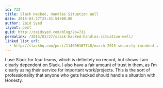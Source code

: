 ```yaml
---
id: 732
title: Slack Hacked, Handles Situation Well
date: 2015-03-27T23:43:54+00:00
author: Zaid Syed
layout: post
guid: http://zaidsyed.com/blog/?p=732
permalink: /2015/03/27/slack-hacked-handles-situation-well/
linked_list_url:
  - http://slackhq.com/post/114696167740/march-2015-security-incident-and-launch-of-2fa
---
```

I use Slack for four teams, which is definitely no record, but shows I am clearly dependent on Slack. I also have a fair amount of trust in them, as I&#8217;m clearly using their service for important work/projects. This is the sort of professionality that anyone who gets hacked should handle a situation with. Honesty.